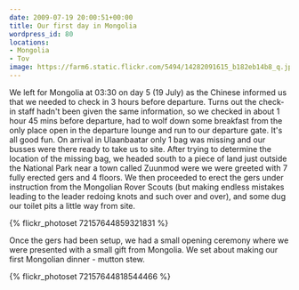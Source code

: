 ```yaml
---
date: 2009-07-19 20:00:51+00:00
title: Our first day in Mongolia
wordpress_id: 80
locations:
- Mongolia
- Tov
image: https://farm6.static.flickr.com/5494/14282091615_b182eb14b8_q.jpg
---
```


We left for Mongolia at 03:30 on day 5 (19 July) as the Chinese informed us that we needed to check in
3 hours before departure. Turns out the check-in staff hadn't been given the same information, so we
checked in about 1 hour 45 mins before departure, had to wolf down some breakfast from the only place
open in the departure lounge and run to our departure gate. It's all good fun. On arrival in Ulaanbaatar
only 1 bag was missing and our busses were there ready to take us to site. After trying to determine the
location of the missing bag, we headed south to a piece of land just outside the National Park near a
town called Zuunmod were we were greeted with 7 fully erected gers and 4 floors. We then proceeded to
erect the gers under instruction from the Mongolian Rover Scouts (but making endless mistakes leading
to the leader redoing knots and such over and over), and some dug our toilet pits a little way from
site.

{% flickr_photoset 72157644859321831 %}

Once the gers had been setup, we had a small opening ceremony where we were presented with a small gift
from Mongolia. We set about making our first Mongolian dinner - mutton stew.

{% flickr_photoset 72157644818544466 %}

